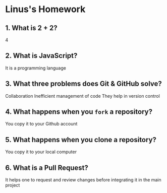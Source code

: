 # Linus's Homework

## 1. What is 2 + 2?

4

## 2. What is JavaScript?

It is a programming language

## 3. What three problems does Git & GitHub solve?

Collaboration
Inefficient management of code
They help in version control

## 4. What happens when you `fork` a repository?

You copy it to your Github account

## 5. What happens when you clone a repository?

You copy it to your local computer

## 6. What is a Pull Request?

It helps one to request and review changes before integrating it in the main project
